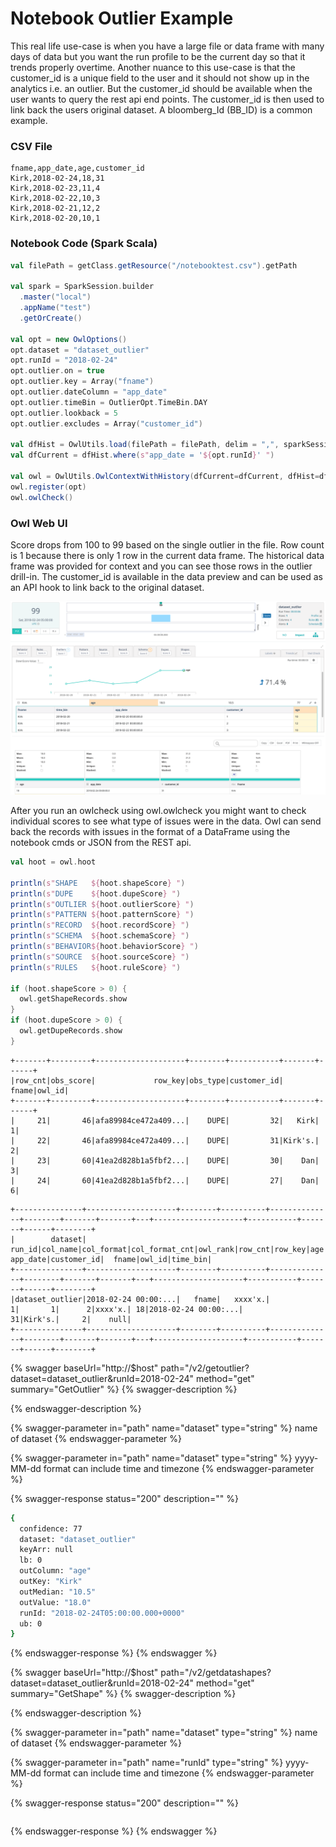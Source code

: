 # Notebook Outlier Example

This real life use-case is when you have a large file or data frame with many days of data but you want the run profile to be the current day so that it trends properly overtime.  Another nuance to this use-case is that the customer_id is a unique field to the user and it should not show up in the analytics i.e. an outlier.  But the customer_id should be available when the user wants to query the rest api end points.  The customer_id is then used to link back the users original dataset.  A bloomberg_Id (BB_ID) is a common example.

### CSV File

```
fname,app_date,age,customer_id
Kirk,2018-02-24,18,31
Kirk,2018-02-23,11,4
Kirk,2018-02-22,10,3
Kirk,2018-02-21,12,2
Kirk,2018-02-20,10,1
```

### Notebook Code (Spark Scala)

```scala
val filePath = getClass.getResource("/notebooktest.csv").getPath

val spark = SparkSession.builder
  .master("local")
  .appName("test")
  .getOrCreate()

val opt = new OwlOptions()
opt.dataset = "dataset_outlier"
opt.runId = "2018-02-24"
opt.outlier.on = true
opt.outlier.key = Array("fname")
opt.outlier.dateColumn = "app_date"
opt.outlier.timeBin = OutlierOpt.TimeBin.DAY
opt.outlier.lookback = 5
opt.outlier.excludes = Array("customer_id")

val dfHist = OwlUtils.load(filePath = filePath, delim = ",", sparkSession = spark)
val dfCurrent = dfHist.where(s"app_date = '${opt.runId}' ")

val owl = OwlUtils.OwlContextWithHistory(dfCurrent=dfCurrent, dfHist=dfHist, opt=opt)
owl.register(opt)
owl.owlCheck()
```

### Owl Web UI

Score drops from 100 to 99 based on the single outlier in the file. Row count is 1 because there is only 1 row in the current data frame.  The historical data frame was provided for context and you can see those rows in the outlier drill-in.  The customer_id is available in the data preview and can be used as an API hook to link back to the original dataset.  

![](../../.gitbook/assets/owl-df-with-hist-customer_id.png)

After you run an owlcheck using owl.owlcheck you might want to check individual scores to see what type of issues were in the data.  Owl can send back the records with issues in the format of a DataFrame using the notebook cmds or JSON from the REST api.  

```scala
val hoot = owl.hoot

println(s"SHAPE   ${hoot.shapeScore} ")
println(s"DUPE    ${hoot.dupeScore} ")
println(s"OUTLIER ${hoot.outlierScore} ")
println(s"PATTERN ${hoot.patternScore} ")
println(s"RECORD  ${hoot.recordScore} ")
println(s"SCHEMA  ${hoot.schemaScore} ")
println(s"BEHAVIOR${hoot.behaviorScore} ")
println(s"SOURCE  ${hoot.sourceScore} ")
println(s"RULES   ${hoot.ruleScore} ")

if (hoot.shapeScore > 0) {
  owl.getShapeRecords.show
}
if (hoot.dupeScore > 0) {
  owl.getDupeRecords.show
}
```

```
+-------+---------+--------------------+--------+-----------+-------+------+
|row_cnt|obs_score|             row_key|obs_type|customer_id|  fname|owl_id|
+-------+---------+--------------------+--------+-----------+-------+------+
|     21|       46|afa89984ce472a409...|    DUPE|         32|   Kirk|     1|
|     22|       46|afa89984ce472a409...|    DUPE|         31|Kirk's.|     2|
|     23|       60|41ea2d828b1a5fbf2...|    DUPE|         30|    Dan|     3|
|     24|       60|41ea2d828b1a5fbf2...|    DUPE|         27|    Dan|     6|
```

```
+---------------+--------------------+--------+----------+--------------+--------+-------+-------+---+--------------------+-----------+-------+------+--------+
|        dataset|              run_id|col_name|col_format|col_format_cnt|owl_rank|row_cnt|row_key|age|            app_date|customer_id|  fname|owl_id|time_bin|
+---------------+--------------------+--------+----------+--------------+--------+-------+-------+---+--------------------+-----------+-------+------+--------+
|dataset_outlier|2018-02-24 00:00:...|   fname|   xxxx'x.|             1|       1|      2|xxxx'x.| 18|2018-02-24 00:00:...|         31|Kirk's.|     2|    null|
+---------------+--------------------+--------+----------+--------------+--------+-------+-------+---+--------------------+-----------+-------+------+--------+
```

{% swagger baseUrl="http://$host" path="/v2/getoutlier?dataset=dataset_outlier&runId=2018-02-24" method="get" summary="GetOutlier" %}
{% swagger-description %}

{% endswagger-description %}

{% swagger-parameter in="path" name="dataset" type="string" %}
name of dataset
{% endswagger-parameter %}

{% swagger-parameter in="path" name="dataset" type="string" %}
yyyy-MM-dd format can include time and timezone
{% endswagger-parameter %}

{% swagger-response status="200" description="" %}
```bash
{
  confidence: 77
  dataset: "dataset_outlier"
  keyArr: null
  lb: 0
  outColumn: "age"
  outKey: "Kirk"
  outMedian: "10.5"
  outValue: "18.0"
  runId: "2018-02-24T05:00:00.000+0000"
  ub: 0
}
```
{% endswagger-response %}
{% endswagger %}

{% swagger baseUrl="http://$host" path="/v2/getdatashapes?dataset=dataset_outlier&runId=2018-02-24" method="get" summary="GetShape" %}
{% swagger-description %}

{% endswagger-description %}

{% swagger-parameter in="path" name="dataset" type="string" %}
name of dataset
{% endswagger-parameter %}

{% swagger-parameter in="path" name="runId" type="string" %}
yyyy-MM-dd format can include time and timezone
{% endswagger-parameter %}

{% swagger-response status="200" description="" %}
```
```
{% endswagger-response %}
{% endswagger %}

